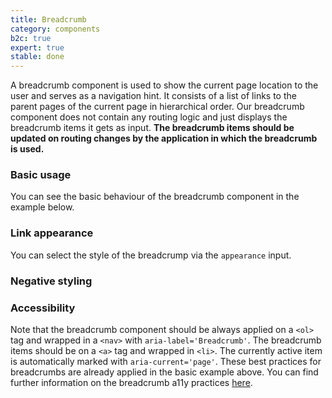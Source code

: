 ```yaml
---
title: Breadcrumb
category: components
b2c: true
expert: true
stable: done
---
```


A breadcrumb component is used to show the current page location to the user and serves as a navigation hint. It consists of a list of links to the parent pages of the current page in hierarchical order. Our breadcrumb component does not contain any routing logic and just displays the breadcrumb items it gets as input. **The breadcrumb items should be updated on routing changes by the application in which the breadcrumb is used.**

### Basic usage

You can see the basic behaviour of the breadcrumb component in the example below.

<!-- example(breadcrumb) -->

### Link appearance

You can select the style of the breadcrump via the `appearance` input.

<!-- example(breadcrumb-link) -->

### Negative styling

<!-- example(breadcrumb-negative) -->

### Accessibility

Note that the breadcrumb component should be always applied on a `<ol>` tag and wrapped in a `<nav>` with `aria-label='Breadcrumb'`. The breadcrumb items should be on a `<a>` tag and wrapped in `<li>`. The currently active item is automatically marked with `aria-current='page'`. These best practices for breadcrumbs are already applied in the basic example above. You can find further information on the breadcrumb a11y practices [here](https://www.w3.org/TR/wai-aria-practices/examples/breadcrumb/index.html).
